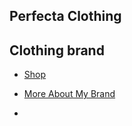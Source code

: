 <html> <section
                Perfecta-Clothing </section> </html>
                <h1> Perfecta Clothing </h1>
<h2> Clothing brand </h2>

<ul> <li><a href="newpage">  Shop </a> </li> </ul>

<ul> <li>  <a href="newpage"> More About My Brand </a> </li> </ul>
<ul> <li> <a href="newpage.com> Upcoming Drops </a> </li> </ul>
